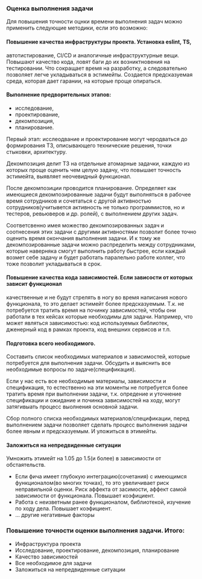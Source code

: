 ### Оценка выполнения задачи

Для повышения точности оцнки времени выполнения задач 
можно применить следующие методики, если это возможно:

#### Повышение качества инфраструктуры проекта. Установка eslint, TS,
автотистирование, CI/CD и аналогичные инфраструктурные вещи. Повышают качество 
кода, ловят баги до их возниктновения на тестировании. Что сокращает время
на разработку, а следовательно позволяет легче укладываться в эстимейты.
Создается предсказуемая среда, которая дает гарании, на которые проще опираться.


#### Выполнение предворительных этапов: 
  - исследование, 
  - проектирование, 
  - декомпозиция,
  - планирование.


  Первый этап: исслеодвание и проектирование могут черодваться 
  до формирования ТЗ, описывающего технические решения, точки стыковки, архитектуру. 


  Декомпозиция делит ТЗ на отдельные атомарные задачки, каждую из которых 
  проще оценить чем целую задачу, что повышает точность эстимейта, выявляет 
  неочевидный функционал. 

  
  После декомпозиции проводится планирование. Определяет как 
  имеющиеся декомпозированные задачи будут выполняться в рабочее время сотрудников 
  и сочетаться с другой активностью сотрудников(учитывется активность не только программистов,
  но и тестеров, ревьюверов и др. ролей), с выполнением других задач.


  Соответсвенно имея можество декомпозированных задач и соотнесения этих задачи 
  с другими активностями позволит более точно оценить время окончания выполнения 
  задачи. И к тому же декомпозированные задачи можно распределить между сотрудниками,
  которые наверняка смогут выполнить работу быстрее, если каждый возмет себе задачу и 
  будет работать паралельно работе коллег, что тоже позволит укладываться в срок.


#### Повышение качества кода зависимостей. Если зависости от которых зависит функционал
качественные и не будут стрелять в ногу во время написания нового функционала, то 
это делает эстимейт более предсказуемым. Т.к. не потребуется тратить время 
на починку зависимостей, чтобы они работали в тех кейсах которые необходимы для 
задачи. Например, что может являться зависимостью: код используемых библиотек, 
дженерный код в рамках проекта, код внешних сервисов и т.п.


#### Подготовка всего необходимого. 
Составить список необходимых материалов и зависимостей,
которые потребуется для выполнения задачи. Обсудить и выяснить все необходимые 
вопросы по задаче(спецификация). 

Если у нас есть все необходимые материалы, зависимости и спецификация, 
то естественно на эти моменты не потребуется более тратить 
время при выполнении задачи, т.к. опредение и уточнение спецификации и ожидание 
и починка зависимостей на ходу, могут затягивыать процесс выолнения основной задачи.

Сбор полного списка необходимых материалов/спецификации, перед выполнением задачи 
позволяет сделать процесс выполнения задачи более явным и предсказуемым. 
И уложиться в этимейты.

#### Заложиться на непредвиденные ситуации
Умножить этимейт на 1.05 до 1.5(и более) в зависимости от обстаятельств.
- Если фича имеет глубокую интеграцию(сочетания) с имеющимся функционалом(во многих точках),
то это увеличивает риск неправильной оценки. Риск аффекта от засимости, 
аффект самой зависимости от функционала. Повышает коэфициент.
- Работа с неизветным ранее функционалом, библиотекой, изучение по ходу дела. 
Повышает коэфициент.
- ... другие негативные факторы

### Повышение точности оценки выполнения задачи. Итого:
- Инфраструктура проекта
- Исследование, проектирование, декомпозиция, планирование
- Качество зависимостей
- Все необходимое для задачи
- Заложиться на непредвиденные ситуации
